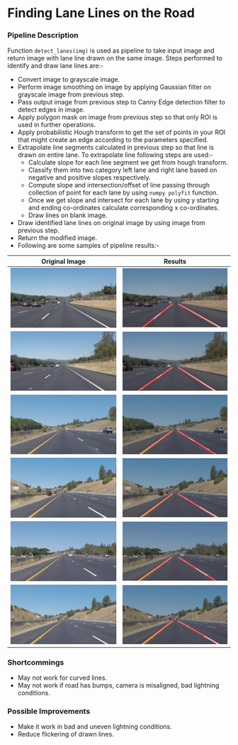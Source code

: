 # **Finding Lane Lines on the Road** 

### Pipeline Description

Function `detect_lanes(img)` is used as pipeline to take input image and return image with lane line drawn on the same image. Steps performed to identify and draw lane lines are:-
  - Convert image to grayscale image.
  - Perform image smoothing on image by applying Gaussian filter on grayscale image from previous step.
  - Pass output image from previous step to Canny Edge detection filter to detect edges in image.
  - Apply polygon mask on image from previous step so that only ROI is used in further operations.
  - Apply probabilistic Hough transform to get the set of points in your ROI that might create an edge according to the parameters specified.
  - Extrapolate line segments calculated in previous step so that line is drawn on entire lane. To extrapolate line following steps are used:-
  	* Calculate slope for each line segment we get from hough transform.
  	* Classify them into two category left lane and right lane based on negative and positive slopes respectively.
  	* Compute slope and intersection/offset of line passing through collection of point for each lane by using `numpy polyfit` function.
  	* Once we get slope and intersect for each lane by using y starting and ending co-ordinates calculate corresponding x co-ordinates.
  	* Draw lines on blank image.
- Draw identified lane lines on original image by using image from previous step.
- Return the modified image.
- Following are some samples of pipeline results:-

| Original Image  | Results |
| ------------- | ------------- |
| ![alt text](test_images/solidWhiteCurve.jpg "original image")  | ![alt text](test_images_output/solidWhiteCurve.jpg "original image")  |
| ![alt text](test_images/solidWhiteRight.jpg "original image")  | ![alt text](test_images_output/solidWhiteRight.jpg "original image")  |
| ![alt text](test_images/solidYellowCurve.jpg "original image")  | ![alt text](test_images_output/solidYellowCurve.jpg "original image")  |
| ![alt text](test_images/solidYellowCurve2.jpg "original image")  | ![alt text](test_images_output/solidYellowCurve2.jpg "original image")  |
| ![alt text](test_images/solidYellowLeft.jpg "original image")  | ![alt text](test_images_output/solidYellowLeft.jpg "original image")  |
| ![alt text](test_images/whiteCarLaneSwitch.jpg "original image")  | ![alt text](test_images_output/whiteCarLaneSwitch.jpg "original image")  |
### Shortcommings
- May not work for curved lines.
- May not work if road has bumps, camera is misaligned, bad lightning conditions.

### Possible Improvements
- Make it work in bad and uneven lightning conditions.
- Reduce flickering of drawn lines.
